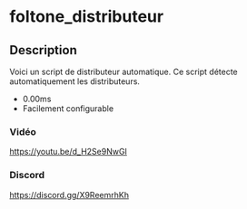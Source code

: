 # foltone_distributeur

## Description
Voici un script de distributeur automatique.
Ce script détecte automatiquement les distributeurs.
- 0.00ms
- Facilement configurable

### Vidéo
https://youtu.be/d_H2Se9NwGI

### Discord
https://discord.gg/X9ReemrhKh
